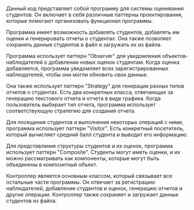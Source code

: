 Данный код представляет собой программу для системы оценивания студентов. Он включает в себя различные паттерны проектирования, которые помогают организовать функционал программы.

Программа имеет возможность добавлять студентов, добавлять им оценки и генерировать отчеты о студентах. Она также позволяет сохранять данные студентов в файл и загружать их из файла.

Программа использует паттерн "Observer" для уведомления объектов-наблюдателей о добавлении новых оценок студентам. Когда оценка добавляется, программа уведомляет всех зарегистрированных наблюдателей, чтобы они могли обновить свои данные.

Она также использует паттерн "Strategy" для генерации разных типов отчетов о студентах. Есть два конкретных класса, отвечающих за генерацию текстового отчета и отчета в виде графика. Когда пользователь выбирает тип отчета, программа использует соответствующую стратегию для создания отчета.

Для посещения студентов и выполнения некоторых операций с ними, программа использует паттерн "Visitor". Есть конкретный посетитель, который вычисляет средний балл студента и выводит его информацию.

Для представления структуры студентов и их оценок, программа использует паттерн "Composite". Студенты могут иметь оценки, и их можно рассматривать как компоненты, которые могут быть объединены в композитный объект.

Контроллер является основным классом, который связывает все остальные части программы. Он отвечает за регистрацию наблюдателей, добавление студентов и оценок, генерацию отчетов и другие операции. Контроллер также сохраняет и загружает данные студентов из файла.

